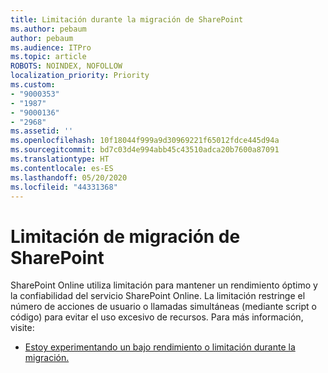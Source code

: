 ```yaml
---
title: Limitación durante la migración de SharePoint
ms.author: pebaum
author: pebaum
ms.audience: ITPro
ms.topic: article
ROBOTS: NOINDEX, NOFOLLOW
localization_priority: Priority
ms.custom:
- "9000353"
- "1987"
- "9000136"
- "2968"
ms.assetid: ''
ms.openlocfilehash: 10f18044f999a9d30969221f65012fdce445d94a
ms.sourcegitcommit: bd7c03d4e994abb45c43510adca20b7600a87091
ms.translationtype: HT
ms.contentlocale: es-ES
ms.lasthandoff: 05/20/2020
ms.locfileid: "44331368"
---
```

# <a name="sharepoint-migration-throttling"></a>Limitación de migración de SharePoint

SharePoint Online utiliza limitación para mantener un rendimiento óptimo y la confiabilidad del servicio SharePoint Online. La limitación restringe el número de acciones de usuario o llamadas simultáneas (mediante script o código) para evitar el uso excesivo de recursos. Para más información, visite:

- [Estoy experimentando un bajo rendimiento o limitación durante la migración.](https://docs.microsoft.com/sharepointmigration/sharepoint-online-and-onedrive-migration-speed#faq-and-troubleshooting)

